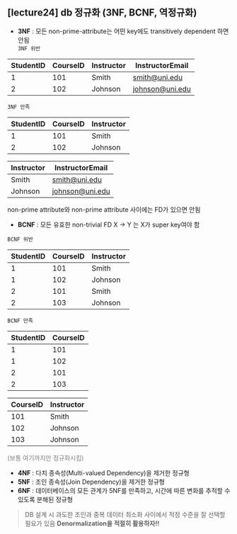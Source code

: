 ## [lecture24] db 정규화 (3NF, BCNF, 역정규화)

- **3NF** : 모든 non-prime-attribute는 어떤 key에도 transitively dependent 하면 안됨  
  `3NF 위반`

| StudentID | CourseID | Instructor | InstructorEmail |
| --------- | -------- | ---------- | --------------- |
| 1         | 101      | Smith      | smith@uni.edu   |
| 2         | 102      | Johnson    | johnson@uni.edu |

`3NF 만족`

| StudentID | CourseID | Instructor |
| --------- | -------- | ---------- |
| 1         | 101      | Smith      |
| 2         | 102      | Johnson    |

| Instructor | InstructorEmail |
| ---------- | --------------- |
| Smith      | smith@uni.edu   |
| Johnson    | johnson@uni.edu |

non-prime attribute와 non-prime attribute 사이에는 FD가 있으면 안됨

- **BCNF** : 모든 유효한 non-trivial FD X -> Y 는 X가 super key여야 함

`BCNF 위반`

| StudentID | CourseID | Instructor |
| --------- | -------- | ---------- |
| 1         | 101      | Smith      |
| 1         | 102      | Johnson    |
| 2         | 101      | Smith      |
| 2         | 103      | Johnson    |

`BCNF 만족`

| StudentID | CourseID |
| --------- | -------- |
| 1         | 101      |
| 1         | 102      |
| 2         | 101      |
| 2         | 103      |

| CourseID | Instructor |
| -------- | ---------- |
| 101      | Smith      |
| 102      | Johnson    |
| 103      | Johnson    |

<span style="color:gray">(보통 여기까지만 정규화시킴) </span>

- **4NF** : 다치 종속성(Multi-valued Dependency)을 제거한 정규형
- **5NF** : 조인 종속성(Join Dependency)을 제거한 정규형
- **6NF** : 데이터베이스의 모든 관계가 5NF를 만족하고, 시간에 따른 변화를 추적할 수 있도록 분해된 정규형

> DB 설계 시 과도한 조인과 중복 데이터 최소화 사이에서 적정 수준을 잘 선택할 필요가 있음
> **Denormalization을 적절히 활용하자!!**
